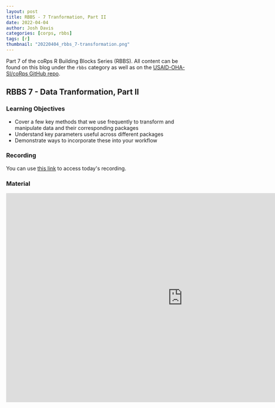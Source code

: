 ```yaml
---
layout: post
title: RBBS - 7 Tranformation, Part II
date: 2022-04-04
author: Josh Davis
categories: [corps, rbbs]
tags: [r]
thumbnail: "20220404_rbbs_7-transformation.png"
---
```


Part 7 of the coRps R Building Blocks Series (RBBS). All content can be found on this blog under the `rbbs` category as well as on the [USAID-OHA-SI/coRps GitHub repo](https://github.com/USAID-OHA-SI/coRps).

## RBBS 7 - Data Tranformation, Part II

### Learning Objectives
  - Cover a few key methods that we use frequently to transform and manipulate data and their corresponding packages
  - Understand key parameters useful across different packages
  - Demonstrate ways to incorporate these into your workflow


### Recording
You can use [this link](https://drive.google.com/file/d/1qL0TI7KNj172TiW1EyT21w9OSrv_-13C/view?usp=sharing) to access today's recording.

### Material

<iframe src="https://docs.google.com/presentation/d/e/2PACX-1vSWoyhBgq7lGbG_ZKe0vZzqKxNrMj-TYfaY4MRZUNoDMkj1d9DTRXF8dHV1pm8_7HGezruWk_uIAZUu/embed?start=false&loop=false&delayms=3000" frameborder="0" width="960" height="569" allowfullscreen="true" mozallowfullscreen="true" webkitallowfullscreen="true"></iframe>